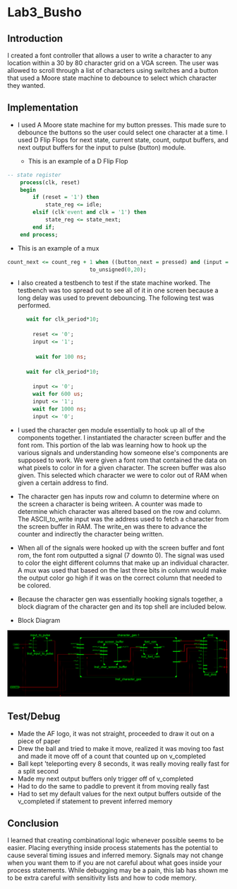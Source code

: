 Lab3_Busho
==========

## Introduction
I created a font controller that allows a user to write a character to any location within a 30 by 80 
character grid on a VGA screen. The user was allowed to scroll through a list of characters using switches
and a button that used a Moore state machine to debounce to select which character they wanted. 


## Implementation
- I used A Moore state machine for my button presses. This made sure to debounce the buttons so the user
could select one character at a time. I used D Flip Flops for next state, current state, count, output buffers, and next output buffers for the input to pulse (button) module. 

  - This is an example of a D Flip Flop

``` VHDL
-- state register
	process(clk, reset)
	begin
		if (reset = '1') then
			state_reg <= idle;
		elsif (clk'event and clk = '1') then
			state_reg <= state_next;
		end if;
	end process;
```

  - This is an example of a mux

``` VHDL
count_next <= count_reg + 1 when ((button_next = pressed) and (input = '0')) else
						  to_unsigned(0,20);	
```

- I also created a testbench to test if the state machine worked. The testbench was too spread out to 
see all of it in one screen because a long delay was used to prevent debouncing. The following test was
performed.

``` VHDL
      wait for clk_period*10;

		reset <= '0';
		input <= '1';

		 wait for 100 ns;	

      wait for clk_period*10;

		input <= '0';
		wait for 600 us;
		input <= '1';
		wait for 1000 ns;
		input <= '0';	
```

- I used the character gen module essentially to hook up all of the components together. I instantiated
the character screen buffer and the font rom. This portion of the lab was learning how to hook up the 
various signals and understanding how someone else's components are supposed to work. We were given a 
font rom that contained the data on what pixels to color in for a given character. The screen buffer
was also given. This selected which character we were to color out of RAM when given a certain address
to find. 

- The character gen has inputs row and column to determine where on the screen a character is being
writeen. A counter was made to determine which character was altered based on the row and column. The
ASCII_to_write input was the address used to fetch a character from the screen buffer in RAM. The 
write_en was there to advance the counter and indirectly the character being written. 

- When all of the signals were hooked up with the screen buffer and font rom, the font rom outputted a
signal (7 downto 0). The signal was used to color the eight different columns that make up an individual
character. A mux was used that based on the last three bits in column would make the output color go high
if it was on the correct column that needed to be colored.

- Because the character gen was essentially hooking signals together, a block diagram of the character gen
and its top shell are included below.

- Block Diagram 

![alt text](Block_Diagram.png "Block Diagram")

## Test/Debug

- Made the AF logo, it was not straight, proceeded to draw it out on a piece of paper
- Drew the ball and tried to make it move, realized it was moving too fast and made it move off of 
  a count that counted up on v_completed
- Ball kept 'teleporting every 8 seconds, it was really moving really fast for a split second
- Made my next output buffers only trigger off of v_completed
- Had to do the same to paddle to prevent it from moving really fast
- Had to set my default values for the next output buffers outside of the v_completed if statement 
  to prevent inferred memory
  
## Conclusion
I learned that creating combinational logic whenever possible seems to be easier. Placing everything 
inside process statements has the potential to cause several timing issues and inferred memory. Signals 
may not change when you want them to if you are not careful about what goes inside your process statements.
While debugging may be a pain, this lab has shown me to be extra careful with sensitivity lists and how 
to code memory.
